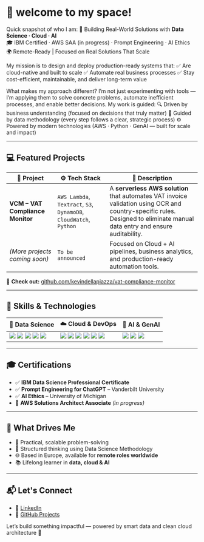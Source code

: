 # 👋 welcome to my space! 

Quick snapshot of who I am:
🚀 Building Real-World Solutions with **Data Science · Cloud · AI**  
🎓 IBM Certified · AWS SAA (in progress) · Prompt Engineering · AI Ethics  
🌍 Remote-Ready | Focused on Real Solutions That Scale


My mission is to design and deploy production-ready systems that:
✅ Are cloud-native and built to scale
✅ Automate real business processes
✅ Stay cost-efficient, maintainable, and deliver long-term value

What makes my approach different? 
I’m not just experimenting with tools — I’m applying them to solve concrete problems, automate inefficient processes, and enable better decisions.
My work is guided:
🔍 Driven by business understanding (focused on decisions that truly matter)
📐 Guided by data methodology (every step follows a clear, strategic process)
⚙️ Powered by modern technologies (AWS · Python · GenAI — built for scale and impact)


---

## 💻 Featured Projects

| 🧾 Project | ⚙️ Tech Stack | 📌 Description |
|-----------|---------------|----------------|
| **VCM – VAT Compliance Monitor** | `AWS Lambda`, `Textract`, `S3`, `DynamoDB`, `CloudWatch`, `Python` | A **serverless AWS solution** that automates VAT invoice validation using OCR and country-specific rules. Designed to eliminate manual data entry and ensure auditability. |
| *(More projects coming soon)* | `To be announced` | Focused on Cloud + AI pipelines, business analytics, and production-ready automation tools. |

📂 **Check out:** [github.com/kevindellapiazza/vat-compliance-monitor](https://github.com/kevindellapiazza/vat-compliance-monitor)

---

## 🧠 Skills & Technologies

| 🧪 **Data Science** | ☁️ **Cloud & DevOps** | 🤖 **AI & GenAI** |
|---------------------|------------------------|-------------------|
| <img src="https://img.shields.io/badge/-Python-black?logo=python&logoColor=white" /> <img src="https://img.shields.io/badge/-SQL-informational?logo=sqlite&logoColor=white" /> <img src="https://img.shields.io/badge/-pandas-purple?logo=pandas" /> <img src="https://img.shields.io/badge/-NumPy-darkblue?logo=numpy&logoColor=white" /> <img src="https://img.shields.io/badge/-Jupyter-orange?logo=jupyter&logoColor=white" /> | <img src="https://img.shields.io/badge/-AWS%20Lambda-orange?logo=amazonaws&logoColor=white" /> <img src="https://img.shields.io/badge/-S3-orange?logo=amazonaws&logoColor=white" /> <img src="https://img.shields.io/badge/-IAM-orange?logo=amazonaws&logoColor=white" /> <img src="https://img.shields.io/badge/-Textract-orange?logo=amazonaws&logoColor=white" /> <img src="https://img.shields.io/badge/-DynamoDB-orange?logo=amazonaws&logoColor=white" /> <img src="https://img.shields.io/badge/-CloudWatch-orange?logo=amazonaws&logoColor=white" /> | <img src="https://img.shields.io/badge/-Prompt%20Engineering-blueviolet?logo=openai&logoColor=white" /> <img src="https://img.shields.io/badge/-AI%20Ethics-gray?logo=trustedshops&logoColor=white" /> <img src="https://img.shields.io/badge/-scikit--learn-f7931e?logo=scikitlearn&logoColor=white" /> |

---

## 🎓 Certifications

- ✅ **IBM Data Science Professional Certificate**  
- ✅ **Prompt Engineering for ChatGPT** – Vanderbilt University  
- ✅ **AI Ethics** – University of Michigan  
- 🔄 **AWS Solutions Architect Associate** *(in progress)*  

---

## 📍 What Drives Me

- 🎯 Practical, scalable problem-solving  
- 🔁 Structured thinking using Data Science Methodology  
- 🌐 Based in Europe, available for **remote roles worldwide**  
- 📚 Lifelong learner in **data, cloud & AI**  

---

## 📬 Let's Connect

- 🔗 [LinkedIn](https://linkedin.com/in/kevindellapiazza/)  
- 📂 [GitHub Projects](https://github.com/kevindellapiazza)  

Let’s build something impactful — powered by smart data and clean cloud architecture 🚀


